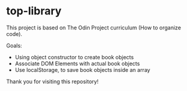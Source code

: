 # top-library
This project is based on The Odin Project curriculum (How to organize code).

Goals:
- Using object constructor to create book objects
- Associate DOM Elements with actual book objects
- Use localStorage, to save book objects inside an array

Thank you for visiting this repository!
